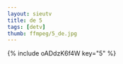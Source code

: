 ```yaml
--- 
layout: sieutv
title: de 5
tags: [detv]
thumb: ffmpeg/5_de.jpg
---
```

{% include oADdzK6f4W key="5" %} 
